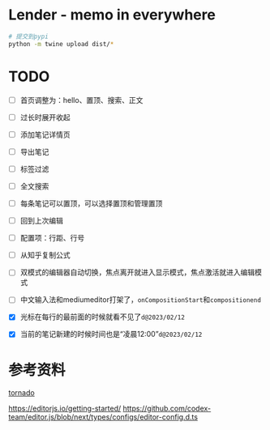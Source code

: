 # Lender - memo in everywhere

```bash
# 提交到pypi
python -m twine upload dist/*
```

# TODO

- [ ] 首页调整为：hello、置顶、搜索、正文

- [ ] 过长时展开收起

- [ ] 添加笔记详情页

- [ ] 导出笔记

- [ ] 标签过滤

- [ ] 全文搜索

- [ ] 每条笔记可以置顶，可以选择置顶和管理置顶

- [ ] 回到上次编辑

- [ ] 配置项：行距、行号

- [ ] 从知乎复制公式

- [ ] 双模式的编辑器自动切换，焦点离开就进入显示模式，焦点激活就进入编辑模式

- [ ] 中文输入法和mediumeditor打架了，`onCompositionStart`和`compositionend`

- [x] 光标在每行的最前面的时候就看不见了`d@2023/02/12`

- [x] 当前的笔记新建的时候时间也是“凌晨12:00”`d@2023/02/12`

# 参考资料

[tornado](https://www.w3cschool.cn/uqmpir/9r3ewozt.html)

<!-- https://editorjs.io/ -->

https://editorjs.io/getting-started/
https://github.com/codex-team/editor.js/blob/next/types/configs/editor-config.d.ts